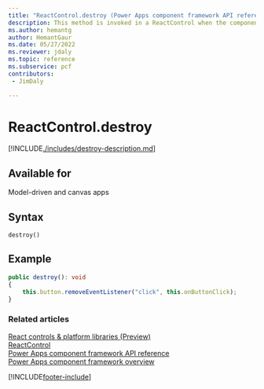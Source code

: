 ```yaml
---
title: "ReactControl.destroy (Power Apps component framework API reference) | MicrosoftDocs"
description: This method is invoked in a ReactControl when the component is to be removed from the DOM tree. Use it for the cleanup and to release any memory that the component is using.
ms.author: hemantg
author: HemantGaur
ms.date: 05/27/2022
ms.reviewer: jdaly
ms.topic: reference
ms.subservice: pcf
contributors:
 - JimDaly

---
```

# ReactControl.destroy

[!INCLUDE[./includes/destroy-description.md](./includes/destroy-description.md)]

## Available for 

Model-driven and canvas apps

## Syntax

`destroy()`

## Example

```TypeScript
public destroy(): void
{
    this.button.removeEventListener("click", this.onButtonClick);
}
```

### Related articles

[React controls & platform libraries (Preview) ](../../react-controls-platform-libraries.md)<br />
[ReactControl](../react-control.md)<br/>
[Power Apps component framework API reference](../../reference/index.md)<br/>
[Power Apps component framework overview](../../overview.md)


[!INCLUDE[footer-include](../../../../includes/footer-banner.md)]
